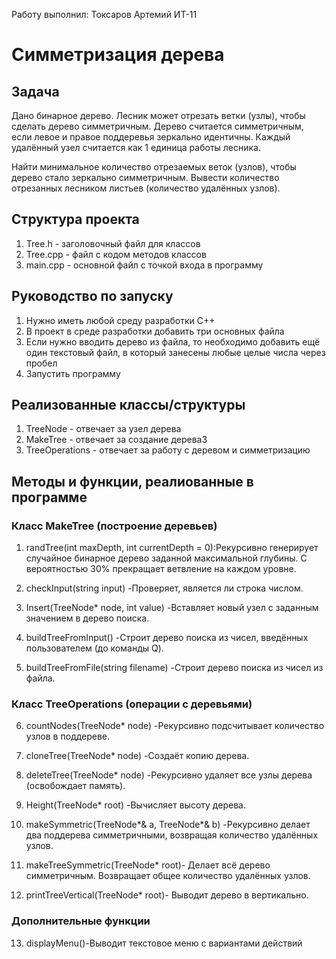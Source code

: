 Работу выполнил: Токсаров Артемий ИТ-11

# **Симметризация дерева**

## **Задача**

Дано бинарное дерево. Лесник может отрезать ветки (узлы), чтобы сделать дерево симметричным.
Дерево считается симметричным, если левое и правое поддеревья зеркально идентичны.
Каждый удалённый узел считается как 1 единица работы лесника.

Найти минимальное количество отрезаемых веток (узлов), чтобы дерево стало зеркально симметричным. 
Вывести количество отрезанных лесником листьев (количество удалённых узлов).

## **Структура проекта**
1. Tree.h - заголовочный файл для классов
2. Tree.cpp - файл с кодом методов классов
3. main.cpp - основной файл с точкой входа в программу

## **Руководство по запуску**
1. Нужно иметь любой среду разработки С++
2. В проект в среде разработки добавить три основных файла
3. Если нужно вводить дерево из файла, то необходимо добавить ещё один текстовый файл, в который занесены любые целые числа через пробел
4. Запустить программу

## **Реализованные классы/структуры**
1. TreeNode - отвечает за узел дерева
2. MakeTree - отвечает за создание дерева3
3. TreeOperations - отвечает за работу с деревом и симметризацию

## **Методы и функции, реалиованные в программе**
### Класс MakeTree (построение деревьев)
1. randTree(int maxDepth, int currentDepth = 0):Рекурсивно генерирует случайное бинарное дерево заданной максимальной глубины.
С вероятностью 30% прекращает ветвление на каждом уровне.

2. checkInput(string input) -Проверяет, является ли строка числом.

3. Insert(TreeNode* node, int value) -Вставляет новый узел с заданным значением в дерево поиска.

4. buildTreeFromInput() -Строит дерево поиска из чисел, введённых пользователем (до команды Q).

5. buildTreeFromFile(string filename) -Строит дерево поиска из чисел из файла.

### Класс TreeOperations (операции с деревьями)
6. countNodes(TreeNode* node) -Рекурсивно подсчитывает количество узлов в поддереве.

7. cloneTree(TreeNode* node) -Создаёт копию дерева.

8. deleteTree(TreeNode* node) -Рекурсивно удаляет все узлы дерева (освобождает память).

9. Height(TreeNode* root) -Вычисляет высоту дерева.

10. makeSymmetric(TreeNode*& a, TreeNode*& b) -Рекурсивно делает два поддерева симметричными, возвращая количество удалённых узлов.

11. makeTreeSymmetric(TreeNode* root)- Делает всё дерево симметричным. Возвращает общее количество удалённых узлов.

12. printTreeVertical(TreeNode* root)- Выводит дерево в вертикально.
### Дополнительные функции
13. displayMenu()-Выводит текстовое меню с вариантами действий





